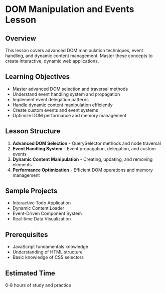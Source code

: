 # DOM Manipulation and Events Lesson

## Overview
This lesson covers advanced DOM manipulation techniques, event handling, and dynamic content management. Master these concepts to create interactive, dynamic web applications.

## Learning Objectives
- Master advanced DOM selection and traversal methods
- Understand event handling system and propagation
- Implement event delegation patterns
- Handle dynamic content manipulation efficiently
- Create custom events and event systems
- Optimize DOM performance and memory management

## Lesson Structure
1. **Advanced DOM Selection** - QuerySelector methods and node traversal
2. **Event Handling System** - Event propagation, delegation, and custom events
3. **Dynamic Content Manipulation** - Creating, updating, and removing elements
4. **Performance Optimization** - Efficient DOM operations and memory management

## Sample Projects
- Interactive Todo Application
- Dynamic Content Loader
- Event-Driven Component System
- Real-time Data Visualization

## Prerequisites
- JavaScript fundamentals knowledge
- Understanding of HTML structure
- Basic knowledge of CSS selectors

## Estimated Time
6-8 hours of study and practice
